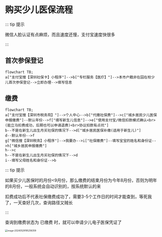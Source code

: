# 购买少儿医保流程

::: tip 提示

微信人脸认证有点麻烦，而且速度还慢，支付宝速度快很多

:::

## 首次参保登记

```mermaid
flowchart TB;
a["支付宝搜【深圳社保卡】小程序"]-->b["专栏服务【医疗】"]-->本市户籍非在园在校少儿首次参保登记-->立即办理-->填写信息
```

## 缴费

```mermaid
flowchart TB;
a["支付宝搜【深圳市税务局】"]-->个人中心-->b["代缴社保费"]-->c["城乡居民少儿医保申报缴费"]--默认年份-->f["填写新生儿信息"]-->e["使用支付宝/微信扣款模式确认<br>(能立马扣费成功，后期也可以申请退费)<br>协议扣款有点坑"]
b--不是在新生儿出生月买社保的情况下-->d["城乡居民医保补缴(适用于新生儿)"]
d--默认年份-->f
g["微信搜【深圳税务】小程序"]-->我要办-->i["社保缴费"]--填写宝宝的姓名和身份证-->h["城乡居民申报缴费"]
h-->c
h--不是在新生儿出生月买社保的情况下-->d
i--填写父母姓名和身份证-->b
```

::: tip 提示

如果买少儿医保时的月份<9月份，那么缴费的结束月份为今年8月份，否则为明年的8月份，一般系统会自动识别的，按系统默认的来

扣费成功后不代表社保缴费成功了，需要3-5个工作日的时间才能查到，等死我了，一天查好几次，查询路径又贼长

:::

查询到缴费状态为 已缴费 时，就可以申请少儿电子医保凭证了

<img src="https://smallsheep-assets.oss-cn-guangzhou.aliyuncs.com/assets/202405291952391.png" alt="image-20240529195256359" style="zoom:50%;" />



